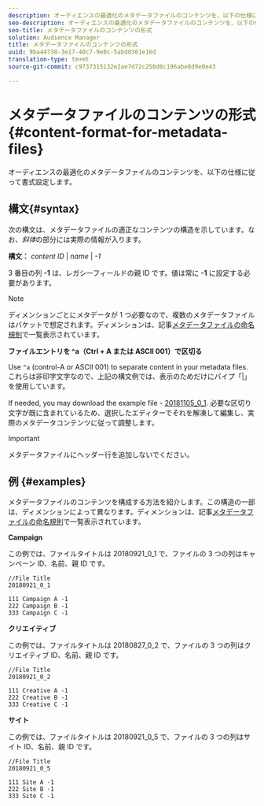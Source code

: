 ```yaml
---
description: オーディエンスの最適化のメタデータファイルのコンテンツを、以下の仕様に従って書式設定します。
seo-description: オーディエンスの最適化のメタデータファイルのコンテンツを、以下の仕様に従って書式設定します。
seo-title: メタデータファイルのコンテンツの形式
solution: Audience Manager
title: メタデータファイルのコンテンツの形式
uuid: 9ba44738-3e17-40c7-9e8c-5abd8361e16d
translation-type: tm+mt
source-git-commit: c9737315132e2ae7d72c250d8c196abe8d9e0e43

---
```



# メタデータファイルのコンテンツの形式{#content-format-for-metadata-files}

オーディエンスの最適化のメタデータファイルのコンテンツを、以下の仕様に従って書式設定します。

## 構文{#syntax}

次の構文は、メタデータファイルの適正なコンテンツの構造を示しています。なお、*斜体*の部分には実際の情報が入ります。

**構文：**  *content ID* | *name* | *-1*

<!--In the contents syntax, you'll notice a parent ID variable. Don't confuse it with the parent ID used in the [metadata file name](../../../reporting/audience-optimization-reports/metadata-files-intro/metadata-file-names.md). These 2 variables seem similar, but they represent different things. In the file name, the parent ID corresponds to a category like "campaign" (ID 1), "placement" (ID 3), or "tactic" (ID 9), etc. In the file body:-->

3 番目の列 **-1** は、レガシーフィールドの親 ID です。値は常に **-1** に設定する必要があります。

>[!NOTE]
>
>ディメンションごとにメタデータが 1 つ必要なので、複数のメタデータファイルはバケットで想定されます。ディメンションは、記事[メタデータファイルの命名規則](../../../reporting/audience-optimization-reports/metadata-files-intro/metadata-file-names.md#child-dimension)で一覧表示されています。

**ファイルエントリを ^a（Ctrl + A または ASCII 001）で区切る**

Use `^a` (control-A or ASCII 001) to separate content in your metadata files. これらは非印字文字なので、上記の構文例では、表示のためだけにパイプ「|」を使用しています。

If needed, you may download the example file - [20181105_0_1](assets/20181105_0_1.zip). 必要な区切り文字が既に含まれているため、選択したエディターでそれを解凍して編集し、実際のメタデータコンテンツに従って調整します。

>[!IMPORTANT]
>
>メタデータファイルにヘッダー行を追加しないでください。

## 例 {#examples}

メタデータファイルのコンテンツを構成する方法を紹介します。この構造の一部は、ディメンションによって異なります。ディメンションは、記事[メタデータファイルの命名規則](../../../reporting/audience-optimization-reports/metadata-files-intro/metadata-file-names.md#child-dimension)で一覧表示されています。

**Campaign**

この例では、ファイルタイトルは 20180921_0_1 で、ファイルの 3 つの列はキャンペーン ID、名前、親 ID です。

<!--Let's say you want to populate the creative drop down menu with creative names from a particular campaign. In this case, your metadata file name would include ID 1 (campaign) and ID 2 (creative). Following the content syntax, your metadata file would contain the creative ID, creative name, and actual campaign ID.-->

```
//File Title
20180921_0_1

111 Campaign A -1
222 Campaign B -1
333 Campaign C -1
```

**クリエイティブ**

この例では、ファイルタイトルは 20180827_0_2 で、ファイルの 3 つの列はクリエイティブ ID、名前、親 ID です。

```
//File Title
20180921_0_2

111 Creative A -1
222 Creative B -1
333 Creative C -1
```

**サイト**

この例では、ファイルタイトルは 20180921_0_5 で、ファイルの 3 つの列はサイト ID、名前、親 ID です。

```
//File Title
20180921_0_5

111 Site A -1
222 Site B -1
333 Site C -1
```
